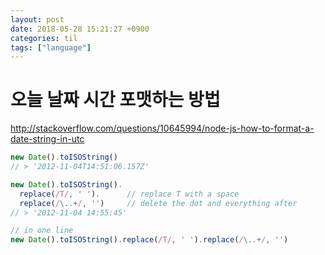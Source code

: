 ```yaml
---
layout: post
date: 2018-05-28 15:21:27 +0900
categories: til
tags: ["language"]
---
```


# 오늘 날짜 시간 포맷하는 방법

<http://stackoverflow.com/questions/10645994/node-js-how-to-format-a-date-string-in-utc>

```javascript
new Date().toISOString()
// > '2012-11-04T14:51:06.157Z'

new Date().toISOString().
  replace(/T/, ' ').      // replace T with a space
  replace(/\..+/, '')     // delete the dot and everything after
// > '2012-11-04 14:55:45'

// in one line
new Date().toISOString().replace(/T/, ' ').replace(/\..+/, '')
```
